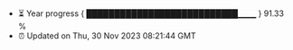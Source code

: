 - ⏳ Year progress { ███████████████████████████▁▁▁ } 91.33 %
- ⏰ Updated on Thu, 30 Nov 2023 08:21:44 GMT


